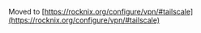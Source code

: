 Moved to [https://rocknix.org/configure/vpn/#tailscale](https://rocknix.org/configure/vpn/#tailscale)